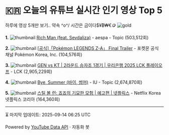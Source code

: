 # 🇰🇷 오늘의 유튜브 실시간 인기 영상 Top 5

하루에 영상 5개만 보기.. 약속 \^o^/ 
시간은 금이다$¥฿₩€🪙
![gold](https://media.tenor.com/your-gif-id.gif)


**1.** ![thumbnail](https://i.ytimg.com/vi/afaBdMRxN-g/default.jpg)
[Rich Man (feat. Sevdaliza)](https://youtube.com/watch?v=afaBdMRxN-g) - aespa - Topic (503,512회)

**2.** ![thumbnail](https://i.ytimg.com/vi/EG1EKJ3kBBc/default.jpg)
[[공식]「Pokémon LEGENDS Z-A」 Final Trailer](https://youtube.com/watch?v=EG1EKJ3kBBc) - 포켓몬 공식 채널 Pokémon Korea, Inc. (104,576회)

**3.** ![thumbnail](https://i.ytimg.com/vi/dcZkv5qaJGw/default.jpg)
[GEN vs KT | 2라운드 승자조 1경기 | 우리은행  2025 LCK 플레이오프](https://youtube.com/watch?v=dcZkv5qaJGw) - LCK (2,905,229회)

**4.** ![thumbnail](https://i.ytimg.com/vi/AlNEtjBX1wU/default.jpg)
[Bye, Summer (바이, 썸머)](https://youtube.com/watch?v=AlNEtjBX1wU) - IU - Topic (2,674,870회)

**5.** ![thumbnail](https://i.ytimg.com/vi/ZytDdozihs0/default.jpg)
[스틸 볼 런: 죠죠의 기묘한 모험 | 예고편 | 넷플릭스](https://youtube.com/watch?v=ZytDdozihs0) - Netflix Korea 넷플릭스 코리아 (164,360회)


---
⏳ 마지막 업데이트: 2025-09-14 06:25 UTC

Powered by [YouTube Data API](https://developers.google.com/youtube/v3/docs/videos/list) · 자동화 봇